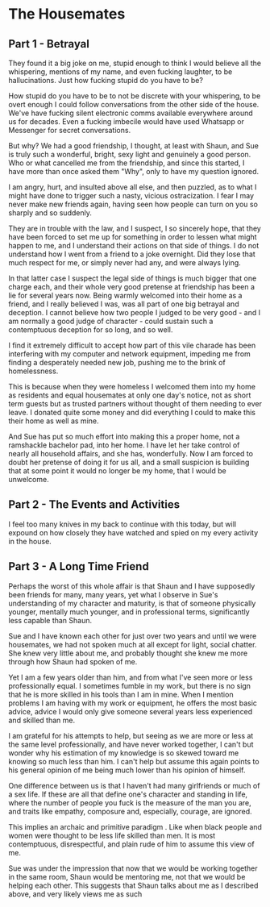 # The Housemates

## Part 1 - Betrayal

They found it a big joke on me, stupid enough to think I would believe all the whispering, mentions of my name, and even fucking laughter, to be hallucinations. Just how fucking stupid do you have to be?

How stupid do you have to be to not be discrete with your whispering, to be overt enough I could follow conversations from the other side of the house. We've have fucking silent electronic comms available everywhere around us for decades. Even a fucking imbecile would have used Whatsapp or Messenger for secret conversations.

But why? We had a good friendship, I thought, at least with Shaun, and Sue is truly such a wonderful, bright, sexy light and genuinely a good person. Who or what cancelled me from the friendship, and since this started, I have more than once asked them "Why", only to have my question ignored.

I am angry, hurt, and insulted above all else, and then puzzled, as to what I might have done to trigger such a nasty, vicious ostracization. I fear I may never make new friends again, having seen how people can turn on you so sharply and so suddenly.

They are in trouble with the law, and I suspect, I so sincerely hope, that they have been forced to set me up for something in order to lessen what might happen to me, and I understand their actions on that side of things. I do not understand how I went from a friend to a joke overnight. Did they lose that much respect for me, or simply never had any, and were always lying. 

In that latter case I suspect the legal side of things is much bigger that one charge each, and their whole very good pretense at friendship has been a lie for several years now. Being warmly welcomed into their home as a friend, and I really believed I was, was all part of one big betrayal and deception. I cannot believe how two people I judged to be very good - and I am normally a good judge of character - could sustain such a contemptuous deception for so long, and so well.

I find it extremely difficult to accept how part of this vile charade has been interfering with my computer and network equipment, impeding me from finding a desperately needed new job, pushing me to the brink of homelessness. 

This is because when they were homeless I welcomed them into my home as residents and equal housemates at only one day's notice, not as short term guests but as trusted partners without thought of them needing to ever leave. I donated quite some money and did everything I could to make this their home as well as mine.

And Sue has put so much effort into making this a proper home, not a ramshackle bachelor pad, into her home. I have let her take control of nearly all household affairs, and she has, wonderfully. Now I am forced to doubt her pretense of doing it for us all, and a small suspicion is building that at some point it would no longer be my home, that I would be unwelcome.

## Part 2 - The Events and Activities

I feel too many knives in my back to continue with this today, but will expound on how closely they have watched and spied on my every activity in the house.


## Part 3 - A Long Time Friend

Perhaps the worst of this whole affair is that Shaun and I have supposedly been friends for many, many years, yet what I observe in Sue's understanding of my character and maturity, is that of someone physically younger, mentally much younger, and in professional terms, significantly less capable than Shaun. 

Sue and I have known each other for just over two years and until we were housemates, we had not spoken much at all except for light, social chatter. She knew very little about me, and probably thought she knew me more through how Shaun had spoken of me.

Yet I am a few years older than him, and from what I've seen more or less professionally equal. I sometimes fumble in my work, but there is no sign that he is more skilled in his tools than I am in mine. When I mention problems I am having with my work or equipment, he offers the most basic advice, advice I would only give someone several years less experienced and skilled than me. 

I am grateful for his attempts to help, but seeing as we are more or less at the same level professionally, and have never worked together, I can't but wonder why his estimation of my knowledge is so skewed toward me knowing so much less than him. I can't help but assume this again points to his general opinion of me being much lower than his opinion of himself.

One difference between us is that I haven't had many girlfriends or much of a sex life. If these are all that define one's character and standing in life, where the number of people you fuck is the measure of the man you are, and traits like empathy, composure and, especially, courage, are ignored.

This implies an archaic and primitive paradigm . Like when black people and women were thought to be less life skilled than men. It is most contemptuous, disrespectful, and plain rude of him to assume this view of me.

Sue was under the impression that now that we would be working together in the same room, Shaun would be mentoring me, not that we would be helping each other. This suggests that Shaun talks about me as I described above, and very likely views me as such